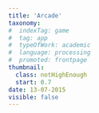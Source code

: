 ```yaml
---
title: 'Arcade'
taxonomy:
#  indexTag: game
#  tag: app
#  typeOfWork: academic
#  language: processing
#  promoted: frontpage
thumbnail:
  class: notHighEnough
  start: 0.7
date: 13-07-2015
visible: false
---
```

